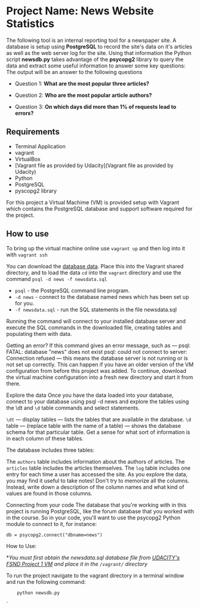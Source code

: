# Project Name: News Website Statistics

The following tool is an internal reporting tool for a newspaper site. A database is setup using **PostgreSQL** to record the site's data on it's articles as well as the web server log for the site. Using that information the Python script **newsdb.py** takes advantage of the **psycopg2** library to query the data and extract some useful information to answer some key questions:
The output will be an answer to the following questions

* Question 1: **What are the most popular three articles?**


* Question 2: **Who are the most popular article authors?**


* Question 3: **On which days did more than 1% of requests lead to errors?**


## Requirements

* Terminal Application
* vagrant
* VirtualBox
* [Vagrant file as provided by Udacity](Vagrant file as provided by Udacity)
* Python
* PostgreSQL
* pyscopg2 library


For this project a Virtual Machime (VM) is provided setup with Vagrant which contains the PostgreSQL database and support software required for the project.

## How to use

To bring up the virtual machine online use `vagrant up` and then log into it with `vagrant ssh`

You can download the [database data](https://d17h27t6h515a5.cloudfront.net/topher/2016/August/57b5f748_newsdata/newsdata.zip). Place this into the Vagrant shared directory, and to load the data `cd` into the `vagrant` directory and use the command `psql -d news -f newsdata.sql`

- `psql` - the PostgreSQL command line program.
- `-d news` - connect to the database named news which has been set up for you.
-  `-f newsdata.sql` - run the SQL statements in the file newsdata.sql

Running the command will connect to your installed database server and execute the SQL commands in the downloaded file, creating tables and populating them with data.



Getting an error?
If this command gives an error message, such as —
psql: FATAL: database "news" does not exist
psql: could not connect to server: Connection refused
— this means the database server is not running or is not set up correctly. This can happen if you have an older version of the VM configuration from before this project was added. To continue, download the virtual machine configuration into a fresh new directory and start it from there.

Explore the data
Once you have the data loaded into your database, connect to your database using psql -d news and explore the tables using the \dt and `\d` table commands and select statements.

`\dt` — display tables — lists the tables that are available in the database.
`\d` table — (replace table with the name of a table) — shows the database schema for that particular table.
Get a sense for what sort of information is in each column of these tables.

The database includes three tables:

The `authors` table includes information about the authors of articles.
The `articles` table includes the articles themselves.
The `log` table includes one entry for each time a user has accessed the site.
As you explore the data, you may find it useful to take notes! Don't try to memorize all the columns. Instead, write down a description of the column names and what kind of values are found in those columns.

Connecting from your code
The database that you're working with in this project is running PostgreSQL, like the forum database that you worked with in the course. So in your code, you'll want to use the psycopg2 Python module to connect to it, for instance:

`db = psycopg2.connect("dbname=news")`




How to Use:

**You must first obtain the newsdata.sql database file from [UDACITY's FSND Project 1 VM](https://d17h27t6h515a5.cloudfront.net/topher/2016/August/57b5f748_newsdata/newsdata.zip) and place it in the `/vagrant/` directory*

To run the project navigate to the vagrant directory in a terminal window and run the following command:

        python newsdb.py


`
